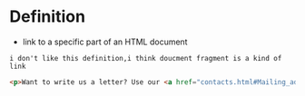 # Definition
- link to a specific part of an HTML document

`i don't like this definition,i think doucment fragment is a kind of link`
```md
<p>Want to write us a letter? Use our <a href="contacts.html#Mailing_address">mailing address</a>.</p>
```
